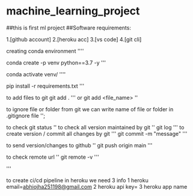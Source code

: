 # machine_learning_project
##this is first ml project
##Software requirements:

1.[github account]
2.[heroku acc]
3.[vs code]
4.[git cli]


creating conda environment
''''

conda create -p venv python==3.7 -y
'''

conda activate venv/
''''


pip install -r requirements.txt
'''

to add files to git
git add .
'''
or
git add <file_name>
''

to ignore file or folder from git we can write name of file or folder in .gitignore file
'';

to check git status
''
to check all version maintained by git
''
git log
'''
to create version / commit all changes by git
'''
git commit -m "message"
'''

to send version/changes to github
''
git push origin main
'''

to check remote url
''
git remote -v
'''




'''

to create ci/cd pipeline in heroku we need 3 info
1 heroku email=abhiojha251198@gmail.com
2 heroku api key=
3 heroku app name
